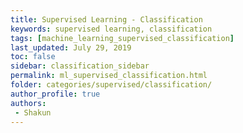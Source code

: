 ```yaml
---
title: Supervised Learning - Classification
keywords: supervised learning, classification
tags: [machine_learning_supervised_classification]
last_updated: July 29, 2019
toc: false
sidebar: classification_sidebar
permalink: ml_supervised_classification.html
folder: categories/supervised/classification/
author_profile: true
authors:
 - Shakun
---
```

